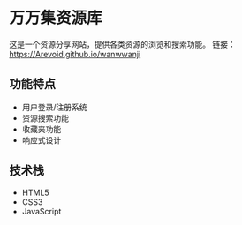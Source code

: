 # 万万集资源库

这是一个资源分享网站，提供各类资源的浏览和搜索功能。
链接：https://Arevoid.github.io/wanwwanji

## 功能特点

- 用户登录/注册系统
- 资源搜索功能
- 收藏夹功能
- 响应式设计

## 技术栈

- HTML5
- CSS3
- JavaScript 
